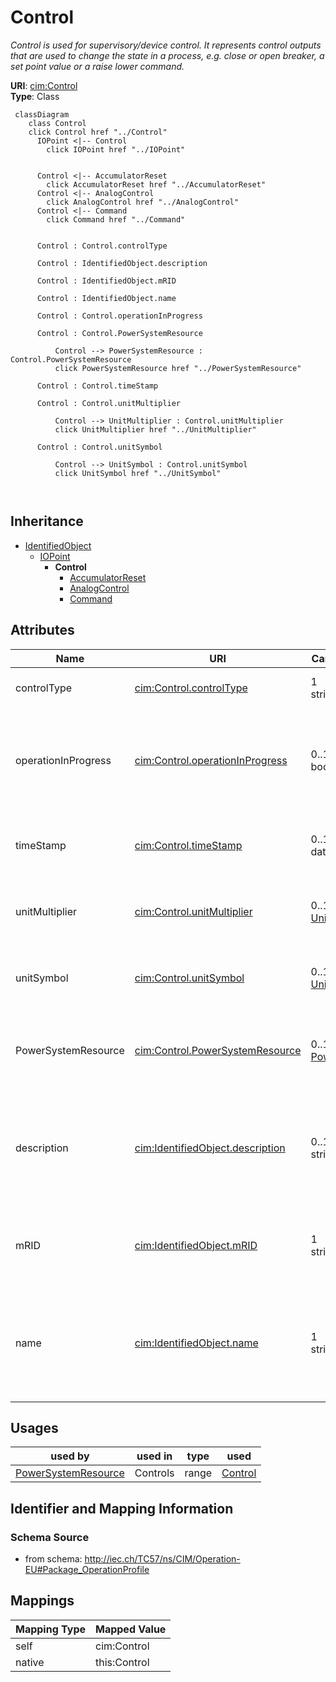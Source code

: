 # Control


_Control is used for supervisory/device control. It represents control outputs that are used to change the state in a process, e.g. close or open breaker, a set point value or a raise lower command._





**URI**: [cim:Control](http://iec.ch/TC57/CIM100#Control)<br />
**Type**: Class




```mermaid
 classDiagram
    class Control
    click Control href "../Control"
      IOPoint <|-- Control
        click IOPoint href "../IOPoint"
      

      Control <|-- AccumulatorReset
        click AccumulatorReset href "../AccumulatorReset"
      Control <|-- AnalogControl
        click AnalogControl href "../AnalogControl"
      Control <|-- Command
        click Command href "../Command"
      
      
      Control : Control.controlType
        
      Control : IdentifiedObject.description
        
      Control : IdentifiedObject.mRID
        
      Control : IdentifiedObject.name
        
      Control : Control.operationInProgress
        
      Control : Control.PowerSystemResource
        
          Control --> PowerSystemResource : Control.PowerSystemResource
          click PowerSystemResource href "../PowerSystemResource"
        
      Control : Control.timeStamp
        
      Control : Control.unitMultiplier
        
          Control --> UnitMultiplier : Control.unitMultiplier
          click UnitMultiplier href "../UnitMultiplier"
        
      Control : Control.unitSymbol
        
          Control --> UnitSymbol : Control.unitSymbol
          click UnitSymbol href "../UnitSymbol"
        
      
```





## Inheritance
* [IdentifiedObject](IdentifiedObject.md)
    * [IOPoint](IOPoint.md)
        * **Control**
            * [AccumulatorReset](AccumulatorReset.md)
            * [AnalogControl](AnalogControl.md)
            * [Command](Command.md)



## Attributes


| Name | URI | Cardinality and Range | Description | Inheritance |
| ---  | --- | --- | --- | --- |
| controlType | [cim:Control.controlType](http://iec.ch/TC57/CIM100#Control.controlType) | 1 <br />  string  | Specifies the type of Control | direct |
| operationInProgress | [cim:Control.operationInProgress](http://iec.ch/TC57/CIM100#Control.operationInProgress) | 0..1 <br />  boolean  | Indicates that a client is currently sending control commands that has not co... | direct |
| timeStamp | [cim:Control.timeStamp](http://iec.ch/TC57/CIM100#Control.timeStamp) | 0..1 <br />  date  | The last time a control output was sent | direct |
| unitMultiplier | [cim:Control.unitMultiplier](http://iec.ch/TC57/CIM100#Control.unitMultiplier) | 0..1 <br />  [UnitMultiplier](UnitMultiplier.md)  | The unit multiplier of the controlled quantity | direct |
| unitSymbol | [cim:Control.unitSymbol](http://iec.ch/TC57/CIM100#Control.unitSymbol) | 0..1 <br />  [UnitSymbol](UnitSymbol.md)  | The unit of measure of the controlled quantity | direct |
| PowerSystemResource | [cim:Control.PowerSystemResource](http://iec.ch/TC57/CIM100#Control.PowerSystemResource) | 0..1 <br />  [PowerSystemResource](PowerSystemResource.md)  | Regulating device governed by this control output | direct |
| description | [cim:IdentifiedObject.description](http://iec.ch/TC57/CIM100#IdentifiedObject.description) | 0..1 <br />  string  | The description is a free human readable text describing or naming the object | [IdentifiedObject](IdentifiedObject.md) |
| mRID | [cim:IdentifiedObject.mRID](http://iec.ch/TC57/CIM100#IdentifiedObject.mRID) | 1 <br />  string  | Master resource identifier issued by a model authority | [IdentifiedObject](IdentifiedObject.md) |
| name | [cim:IdentifiedObject.name](http://iec.ch/TC57/CIM100#IdentifiedObject.name) | 1 <br />  string  | The name is any free human readable and possibly non unique text naming the o... | [IdentifiedObject](IdentifiedObject.md) |





## Usages

| used by | used in | type | used |
| ---  | --- | --- | --- |
| [PowerSystemResource](PowerSystemResource.md) | Controls | range | [Control](Control.md) |






## Identifier and Mapping Information







### Schema Source


* from schema: http://iec.ch/TC57/ns/CIM/Operation-EU#Package_OperationProfile





## Mappings

| Mapping Type | Mapped Value |
| ---  | ---  |
| self | cim:Control |
| native | this:Control |




